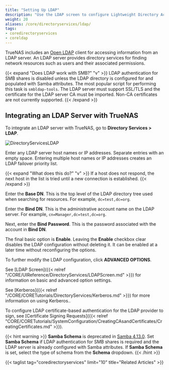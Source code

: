 ```yaml
---
title: "Setting Up LDAP"
description: "Use the LDAP screen to configure Lightweight Directory Access Protocol (LDAP) server settings on your TrueNAS"
weight: 20
aliases: /core/directoryservices/ldap/
tags:
- coredirectoryservices
- coreldap
---
```

 

TrueNAS includes an [Open LDAP](https://www.openldap.org/) client for accessing information from an LDAP server. An LDAP server provides directory services for finding network resources such as users and their associated permissions.

{{< expand "Does LDAP work with SMB?" "v" >}}
LDAP authentication for SMB shares is disabled unless the LDAP directory is configured for and populated with Samba attributes.
The most popular script for performing this task is `smbldap-tools`.
The LDAP server must support SSL/TLS and the certificate for the LDAP server CA must be imported.
Non-CA certificates are not currently supported.
{{< /expand >}}

## Integrating an LDAP Server with TrueNAS

To integrate an LDAP server with TrueNAS, go to **Directory Services > LDAP**.

![DirectoryServicesLDAP](/images/CORE/12.0/DirectoryServicesLDAP.png "LDAP Options")

Enter any LDAP server host names or IP addresses.
Separate entries with an empty space.
Entering multiple host names or IP addresses creates an LDAP failover priority list.

{{< expand "What does this do?" "v" >}}
If a host does not respond, the next host in the list is tried until a new connection is established.
{{< /expand >}}

Enter the **Base DN**.
This is the top level of the LDAP directory tree used when searching for resources.
For example, `dc=test,dc=org`.

Enter the **Bind DN**.
This is the administrative account name on the LDAP server.
For example, `cn=Manager,dc=test,dc=org`.

Next, enter the **Bind Password**.
This is the password associated with the account in **Bind DN**.

The final basic option is **Enable**.
Leaving the **Enable** checkbox clear disables the LDAP configuration without deleting it.
It can be enabled at a later time without reconfiguring the options.

To further modify the LDAP configuration, click **ADVANCED OPTIONS**.

See [LDAP Screen]({{< relref "/CORE/UIReference/DirectoryServices/LDAPScreen.md" >}}) for information on basic and advanced option settings.

See [Kerberos]({{< relref "/CORE/CORETutorials/DirectoryServices/Kerberos.md" >}}) for more information on using Kerberos..

To configure LDAP certificate-based authentication for the LDAP provider to sign, see [Certificate Signing Requests]({{< relref "CORE/CORETutorials/SystemConfiguration/CreatingCAsandCertificates/CreatingCertificates.md" >}}).

{{< hint warning >}}
**Samba Schema** is deprecated in [Samba 4.13.0](https://www.samba.org/samba/history/samba-4.13.0.html).
Set **Samba Schema** if LDAP authentication for SMB shares is required and the LDAP server is already configured with Samba attributes.
If **Samba Schema** is set, select the type of schema from the **Schema** dropdown.
{{< /hint >}}

{{< taglist tag="coredirectoryservices" limit="10" title="Related Articles" >}}
